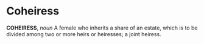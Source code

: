 # Coheiress

**COHEIRESS**, _noun_ A female who inherits a share of an estate, which is to be divided among two or more heirs or heiresses; a joint heiress.